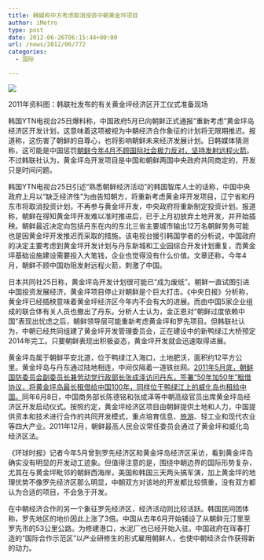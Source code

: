 ```yaml
---
title: 韩媒称中方考虑取消投资中朝黄金坪项目
author: iMetro
type: post
date: 2012-06-26T06:15:44+00:00
url: /news/2012/06/772
categories:
  - 国际

---
```

![][1]

2011年资料图：韩联社发布的有关黄金坪经济区开工仪式准备现场

韩国YTN电视台25日爆料称，中国政府5月已向朝鲜正式通报“重新考虑”黄金坪岛经济区开发计划，这意味着这项被视为中朝经济合作象征的计划将无限期推迟。报道称，这伤害了朝鲜的自尊心，也将影响朝鲜未来经济发展计划。日韩媒体猜测称，这可能是中国惩罚[朝鲜今年4月不顾国际社会极力反对，坚持发射远程火箭][2]。不过韩联社认为，黄金坪岛开发项目是中国和朝鲜两国中央政府共同商定的，开发只是时间问题。

韩国YTN电视台25日引述“熟悉朝鲜经济活动”的韩国智库人士的话称，中国中央政府上月以“缺乏经济性”为由告知朝方，将重新考虑黄金坪开发项目，辽宁省和丹东市将取消投资计划，不再参与黄金坪开发，中央政府将重新制定投资计划。报道称，朝鲜在得知黄金坪开发难以准时推进后，已于上月初放弃土地开发，并开始插秧。朝鲜最近决定向包括丹东在内的东北三省主要城市输出12万名朝鲜劳务可能也是因黄金坪开发推迟而采取的措施。该电视台援引韩国学者的分析说，中国政府的决定主要考虑到黄金坪开发计划与丹东新城和工业园综合开发计划重复，而黄金坪基础设施建设需要投入大笔钱，企业也觉得没有什么价值。文章还称，今年4月，朝鲜不顾中国劝阻发射远程火箭，刺激了中国。

日本共同社25日称，黄金坪岛开发计划很可能已“成为废纸”。朝鲜一直试图引进中国投资发展经济，黄金坪项目停止对朝鲜是个巨大打击。《中央日报》分析称，黄金坪已经插秧意味着黄金坪经济区今年内不会有大的进展。而由中国5家企业组成的联合体有关人员也撤出了丹东。分析人士认为，金正恩对“朝鲜过度依赖中国”表现出忧虑之后，朝鲜领导层可能重新考虑黄金坪和罗先项目。但韩联社认为，中朝已经共同组建了黄金坪开发管理委员会，正在建设中的新鸭绿江大桥预定2014年完工。只要朝鲜表现出积极姿态，黄金坪开发就会迅速取得进展。

黄金坪岛属于朝鲜平安北道，位于鸭绿江入海口，土地肥沃，面积约12平方公里。黄金坪岛与丹东通过陆地相连，中间仅隔着一道铁丝网。[2011年5月底，朝鲜国防委员会副委员长兼劳动党行政部长张成泽访问丹东，签署“50年加50年”租借协议，将黄金坪岛最长租借给中国100年，同样位于鸭绿江上的威化岛也租给中国。][3]同年6月8日，中国商务部长陈德铭和张成泽等中朝高级官员出席黄金坪岛经济区开发启动仪式。按照约定，黄金坪经济区项目由朝鲜提供土地和人力，中国提供资本和技术进行合作的共同开发模式，重点培育信息、[旅游][4]、轻工业和现代农业等四大产业。2011年12月，朝鲜最高人民会议常任委员会通过了黄金坪和威化岛经济区法。

《环球时报》记者今年5月曾到罗先经济区和黄金坪岛经济区采访，看到黄金坪岛确实没有明显的开发动工迹象。但值得注意的是，围绕中朝边界的国际形势复杂，尤其在与黄金坪毗邻的朝鲜西海岸，美国和韩国三天两头搞军演，加上黄金坪的地理优势不像罗先经济区那么明显，中朝双方对该地的开发都比较慎重，没有双方都认为合适的项目，不会急于开发。

在中朝经济合作的另一个象征罗先经济区，经济活动则比较活跃。韩国民间团体称，罗先地区的地价因此上涨了3倍。中国从去年6月开始铺设了从朝鲜元汀里至罗先市的53公里公路。为修建港口，水泥厂也已经开始入驻。中国政府在珲春打造的“国际合作示范区”以产业研修生的形式雇用朝鲜人，也使中朝经济合作获得新的动力。

 [1]: http://res.news.ifeng.com/180a60b5a8a73c6f/2011/0607/ori_4dede2887a421.jpeg
 [2]: http://news.ifeng.com/world/special/chaoxianfasheweixing/
 [3]: http://news.ifeng.com/mainland/detail_2011_05/12/6340192_0.shtml
 [4]: http://travel.ifeng.com/